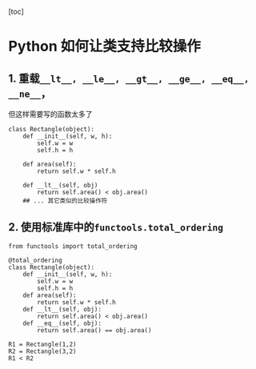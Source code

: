 [toc]

# Python 如何让类支持比较操作

## 1. 重载`__lt__, __le__, __gt__, __ge__, __eq__, __ne__`，

但这样需要写的函数太多了

```
class Rectangle(object):
    def __init__(self, w, h):
        self.w = w
        self.h = h

    def area(self):
        return self.w * self.h

    def __lt__(self, obj)
        return self.area() < obj.area()
    ## ... 其它类似的比较操作符
```

## 2. 使用标准库中的`functools.total_ordering`

```
from functools import total_ordering

@total_ordering
class Rectangle(object):
    def __init__(self, w, h):
        self.w = w
        self.h = h
    def area(self):
        return self.w * self.h
    def __lt__(self, obj):
        return self.area() < obj.area()
    def __eq__(self, obj):
        return self.area() == obj.area()

R1 = Rectangle(1,2)
R2 = Rectangle(3,2)
R1 < R2
```

